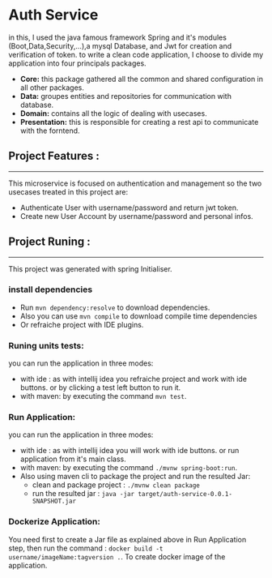 # Auth Service 

in this, I used the java famous framework Spring and it's modules (Boot,Data,Security,...),a mysql 
Database, and Jwt for creation and verification of token.
to write a clean code application, I choose to divide my application into four principals packages.
- **Core:** this package gathered all the common and shared configuration in all other packages.
- **Data:** groupes entities and repositories for communication with database.
- **Domain:** contains all the logic of dealing with usecases.
- **Presentation:** this is responsible for creating a rest api to communicate with the forntend.

## Project Features : 
--- 
This microservice is focused on authentication and management so the two usecases treated in this project are:
- Authenticate User with username/password and return jwt token.
- Create new User Account by username/password and personal infos.

## Project Runing :
---
This project was generated with spring Initialiser.

### install dependencies 
- Run `mvn dependency:resolve` to download dependencies.
- Also you can use `mvn compile` to download compile time dependencies 
- Or refraiche project with IDE plugins.
### Runing units tests:
you can run the application in three modes:
 - with ide : as with intellij idea you refraiche project and work with ide buttons. or by clicking a test left button to run it.
 - with maven: by executing the command `mvn test`.
### Run Application:
you can run the application in three modes:
 - with ide : as with intellij idea you will work with ide buttons. or run application from it's main class.
 - with maven: by executing the command `./mvnw spring-boot:run`.
 - Also using maven cli to package the project and run the resulted Jar:
   - clean and package project : `./mvnw clean package`
   - run the resulted jar : `java -jar target/auth-service-0.0.1-SNAPSHOT.jar`
  
### Dockerize Application:
You need first to create a Jar file as explained above in Run Application step, then run the command :
```docker build -t username/imageName:tagversion .```. To create docker image of the application.
